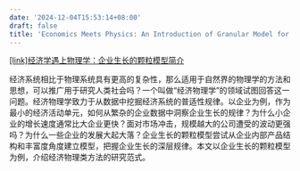 ```yaml
---
date: '2024-12-04T15:53:14+08:00'
draft: false
title: 'Economics Meets Physics: An Introduction of Granular Model for Company Growth'
---
```



[[link]经济学遇上物理学：企业生长的颗粒模型简介](https://mp.weixin.qq.com/s/BvD-oBcfVwCTCs3L8zFijQ)

经济系统相比于物理系统具有更高的复杂性，那么适用于自然界的物理学的方法和思想，可以推广用于研究人类社会吗？一个叫做“经济物理学”的领域试图回答这一问题。经济物理学致力于从数据中挖掘经济系统的普适性规律。以企业为例，作为最小的经济活动单元，如何从繁杂的企业数据中洞察企业生长的规律？为什么小企业的增长速度通常比大企业更快？面对市场冲击，规模越大的公司遭受的波动更强吗？为什么一些企业的发展大起大落？企业生长的颗粒模型尝试从企业内部产品结构和丰富度角度建立模型，把握企业生长的深层规律。本文以企业生长的颗粒模型为例，介绍经济物理类方法的研究范式。